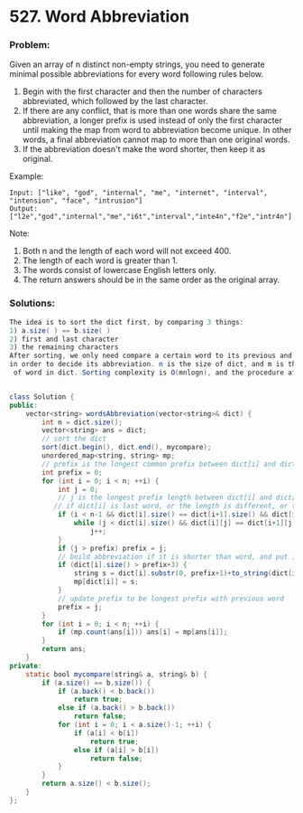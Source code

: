 # 527. Word Abbreviation

### Problem:

Given an array of n distinct non-empty strings, you need to generate minimal possible abbreviations for every word following rules below.

1. Begin with the first character and then the number of characters abbreviated, which followed by the last character.
2. If there are any conflict, that is more than one words share the same abbreviation, a longer prefix is used instead of only the first character until making the map from word to abbreviation become unique. In other words, a final abbreviation cannot map to more than one original words.
3. If the abbreviation doesn't make the word shorter, then keep it as original.

Example:

```
Input: ["like", "god", "internal", "me", "internet", "interval", "intension", "face", "intrusion"]
Output: ["l2e","god","internal","me","i6t","interval","inte4n","f2e","intr4n"]
```

Note:  
1. Both n and the length of each word will not exceed 400.  
2. The length of each word is greater than 1.  
3. The words consist of lowercase English letters only.  
4. The return answers should be in the same order as the original array.

### Solutions:

```java
The idea is to sort the dict first, by comparing 3 things:
1) a.size( ) == b.size( )
2) first and last character
3) the remaining characters
After sorting, we only need compare a certain word to its previous and next word for longest common prefix, 
in order to decide its abbreviation. n is the size of dict, and m is the average length
 of word in dict. Sorting complexity is O(mnlogn), and the procedure after sorting is O(mn).


class Solution {
public:
    vector<string> wordsAbbreviation(vector<string>& dict) {
        int n = dict.size();
        vector<string> ans = dict;
        // sort the dict
        sort(dict.begin(), dict.end(), mycompare);
        unordered_map<string, string> mp;
        // prefix is the longest common prefix between dict[i] and dict[i-1]
        int prefix = 0; 
        for (int i = 0; i < n; ++i) {
            int j = 0;
            // j is the longest prefix length between dict[i] and dict[i+1]
           // if dict[i] is last word, or the length is different, or the last character is different, j = 0;
            if (i < n-1 && dict[i].size() == dict[i+1].size() && dict[i].back() == dict[i+1].back()) {
                while (j < dict[i].size() && dict[i][j] == dict[i+1][j])
                    j++;
            }
            if (j > prefix) prefix = j;
            // build abbreviation if it is shorter than word, and put it in a map
            if (dict[i].size() > prefix+3) {
                string s = dict[i].substr(0, prefix+1)+to_string(dict[i].size()-prefix-2)+dict[i].back();
                mp[dict[i]] = s;
            }
            // update prefix to be longest prefix with previous word
            prefix = j;
        }
        for (int i = 0; i < n; ++i) {
            if (mp.count(ans[i])) ans[i] = mp[ans[i]];
        }
        return ans;
    }
private:
    static bool mycompare(string& a, string& b) {
        if (a.size() == b.size()) {
            if (a.back() < b.back()) 
                return true;
            else if (a.back() > b.back()) 
                return false;
            for (int i = 0; i < a.size()-1; ++i) {
                if (a[i] < b[i]) 
                    return true;
                else if (a[i] > b[i])
                    return false;
            }
        }
        return a.size() < b.size();
    }
};
```



